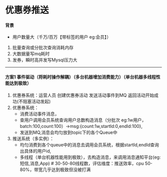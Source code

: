 # 优惠券推送
#### 背景
* 用户数量大（千万/百万【带标签的用户 eg:会员】）
1. 批量查询或分批次查询消耗内存
2. 大数据量写mq耗时
3. 发券，瞬时高并发写Mysql压力大

<hr/>

#### 方案1 事件驱动（将耗时操作解耦）（多台机器增加消费能力）（单台机器多线程性能达到极致）
1. 优惠券系统：运营人员 创建优惠券活动 发送活动事件到MQ 返回活动开始成功(不阻塞活动发起)
2. 优惠券系统：
    * 消费活动事件消息，
    * 查用户调用会员系统查询用户总数构造消息（分批次 eg:1w用户，batch:100,count:100）->msg:{count:1w,startId:0,endId:100},
    * 发送到MQ,消息会均匀放到topic下的各个Queue中
3. 推送系统（多实例）：
   * 均匀消费到各个queue中的消息去调用会员系统，根据startId,endId查询出具体的用户id,
   * 多线程（单台机器性能用到极致），去构造消息，来调用消息通知平台(eg:短信,消息,App) # 30-50-80线程数，评估维度：推送效率，cpu 50-80%，带宽几乎达到极致但没被打满
